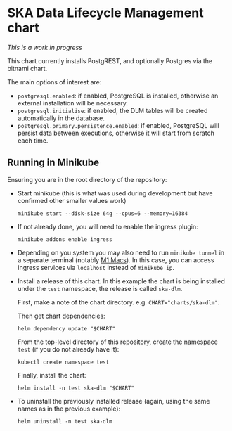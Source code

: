 # SKA Data Lifecycle Management chart

*This is a work in progress*

This chart currently installs PostgREST, and optionally Postgres via the bitnami chart.

The main options of interest are:

 * `postgresql.enabled`: if enabled, PostgreSQL is installed, otherwise an external installation will be necessary.
 * `postgresql.initialise`: if enabled, the DLM tables will be created automatically in the database.
 * `postgresql.primary.persistence.enabled`: if enabled, PostgreSQL will persist data between executions, otherwise it will start from scratch each time.

## Running in Minikube

Ensuring you are in the root directory of the repository:

- Start minikube (this is what was used during development but have confirmed other smaller values work)

  `minikube start --disk-size 64g --cpus=6 --memory=16384`

- If not already done, you will need to enable the
  ingress plugin:

  `minikube addons enable ingress`

- Depending on you system you may also need to run `minikube tunnel`
  in a separate terminal
  (notably [M1 Macs](https://github.com/kubernetes/minikube/issues/13510)).
  In this case, you can access ingress services via `localhost` instead
  of `minikube ip`.

- Install a release of this chart.
  In this example the chart is being installed under the `test` namespace,
  the release is called `ska-dlm`.

  First, make a note of the chart directory. e.g. `CHART="charts/ska-dlm"`.

  Then get chart dependencies:

  `helm dependency update "$CHART"`

  From the top-level directory of this repository, create the namespace `test`
  (if you do not already have it):

  `kubectl create namespace test`

  Finally, install the chart:

  `helm install -n test ska-dlm "$CHART"`

- To uninstall the previously installed release
  (again, using the same names as in the previous example):

  `helm uninstall -n test ska-dlm`
